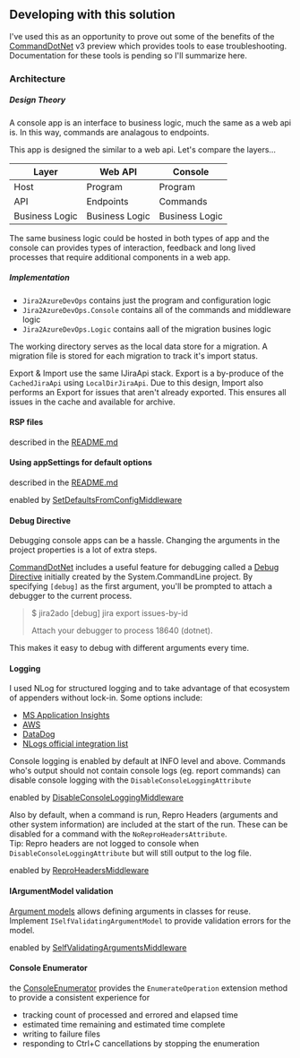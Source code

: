 ## Developing with this solution

I've used this as an opportunity to prove out some of the benefits of the [CommandDotNet](https://github.com/bilal-fazlani/commanddotnet) v3 preview which provides tools to ease troubleshooting.  Documentation for these tools is pending so I'll summarize here.

### Architecture

##### Design Theory

A console app is an interface to business logic, much the same as a web api is.  In this way, commands are analagous to endpoints.

This app is designed the similar to a web api. Let's compare the layers...

|Layer|Web API|Console|
|---|---|---|
|Host|Program|Program|
|API|Endpoints|Commands|
|Business Logic|Business Logic|Business Logic|

The same business logic could be hosted in both types of app and the console can provides types of interaction, feedback and long lived processes that require additional components in a web app.

##### Implementation

* `Jira2AzureDevOps` contains just the program and configuration logic
* `Jira2AzureDevOps.Console` contains all of the commands and middleware logic
* `Jira2AzureDevOps.Logic` contains aall of the migration busines logic

The working directory serves as the local data store for a migration.  A migration file is stored for each migration to track it's import status.

Export & Import use the same IJiraApi stack. Export is a by-produce of the `CachedJiraApi` using `LocalDirJiraApi`. Due to this design, Import also performs an Export for issues that aren't already exported.  This ensures all issues in the cache and available for archive.
 
#### RSP files
described in the [README.md](README.md)

#### Using appSettings for default options
described in the [README.md](README.md)

enabled by [SetDefaultsFromConfigMiddleware](Jira2AzureDevOps.Console/Framework/SetDefaultsFromConfigMiddleware.cs)

#### Debug Directive

Debugging console apps can be a hassle. Changing the arguments in the project properties is a lot of extra steps.

[CommandDotNet](https://github.com/bilal-fazlani/commanddotnet) includes a useful feature for debugging called a [Debug Directive](https://github.com/dotnet/command-line-api/wiki/Features-overview#debugging) initially created by the System.CommandLine project.
By specifying `[debug]` as the first argument, you'll be prompted to attach a debugger to the current process.

> $ jira2ado [debug] jira export issues-by-id
> 
> Attach your debugger to process 18640 (dotnet).

This makes it easy to debug with different arguments every time.

#### Logging

I used NLog for structured logging and to take advantage of that ecosystem of appenders without lock-in.  Some options include:
* [MS Application Insights](https://github.com/microsoft/ApplicationInsights-dotnet-logging)
* [AWS](https://github.com/aws/aws-logging-dotnet)
* [DataDog](https://docs.datadoghq.com/logs/log_collection/csharp/?tab=nlog)
* [NLogs official integration list](https://nlog-project.org/config/)

Console logging is enabled by default at INFO level and above.  Commands who's output should not contain console logs (eg. report commands) can disable console logging with the `DisableConsoleLoggingAttribute`

enabled by [DisableConsoleLoggingMiddleware](Jira2AzureDevOps.Console/Framework/DisableConsoleLoggingMiddleware.cs)

Also by default, when a command is run, Repro Headers (arguments and other system information) are included at the start of the run.  These can be disabled for a command with the `NoReproHeadersAttribute`.  
Tip: Repro headers are not logged to console when `DisableConsoleLoggingAttribute` but will still output to the log file.

enabled by [ReproHeadersMiddleware](Jira2AzureDevOps.Console/Framework/ReproHeadersMiddleware.cs)

#### IArgumentModel validation

[Argument models](https://bilal-fazlani.github.io/commanddotnet/argument-models/) allows defining arguments in classes for reuse. 
Implement `ISelfValidatingArgumentModel` to provide validation errors for the model.

enabled by [SelfValidatingArgumentsMiddleware](Jira2AzureDevOps.Console/Framework/SelfValidatingArgumentsMiddleware.cs)

#### Console Enumerator

the [ConsoleEnumerator](Jira2AzureDevOps.Console/Framework/ConsoleEnumerator.cs) provides the `EnumerateOperation` extension method to provide a consistent experience for
* tracking count of processed and errored and elapsed time
* estimated time remaining and estimated time complete
* writing to failure files
* responding to Ctrl+C cancellations by stopping the enumeration